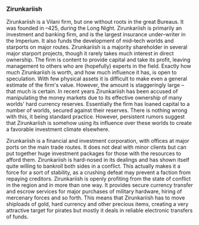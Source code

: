 ### Zirunkariish

Zirunkariish is a Vilani firm, but one without roots in the
great Bureaus. It was founded in –425, during the Long Night.
Zirunkariish is primarily an investment and banking firm, and is the
largest insurance under–writer in the Imperium. It also funds the
development of mid–tech worlds and starports on major routes.
Zirunkariish is a majority shareholder in several major starport
projects, though it rarely takes much interest in direct ownership.
The firm is content to provide capital and take its profit, leaving
management to others who are (hopefully) experts in the field.
Exactly how much Zirunkariish is worth, and how much influence
it has, is open to speculation. With few physical assets it is difficult
to make even a general estimate of the firm's value. However, the
amount is staggeringly large – that much is certain.
In recent years Zirunkariish has been accused of manipulating the
money markets due to its effective ownership of many worlds' hard
currency reserves. Essentially the firm has loaned capital to a number
of worlds, secured against their reserves. There is nothing wrong
with this, it being standard practice. However, persistent rumors
suggest that Zirunkariish is somehow using its influence over these
worlds to create a favorable investment climate elsewhere.

Zirunkariish is a financial and investment corporation, with offices at major ports on the main trade routes. It does not deal with minor clients but can put together huge investment packages for those with the resources to afford them. Zirunkariish is hard-nosed in its dealings and has shown itself quite willing to bankroll both sides in a conflict. This actually makes it a force for a sort of stability, as a crushing defeat may prevent a faction from repaying creditors. Zirunkariish is openly profiting from the state of conflict in the region and in more than one way. It provides secure currency transfer and escrow services for major purchases of military hardware, hiring of mercenary forces and so forth. This means that Zirunkariish has to move shiploads of gold, hard currency and other precious items, creating a very attractive target for pirates but mostly it deals in reliable electronic transfers of funds.
